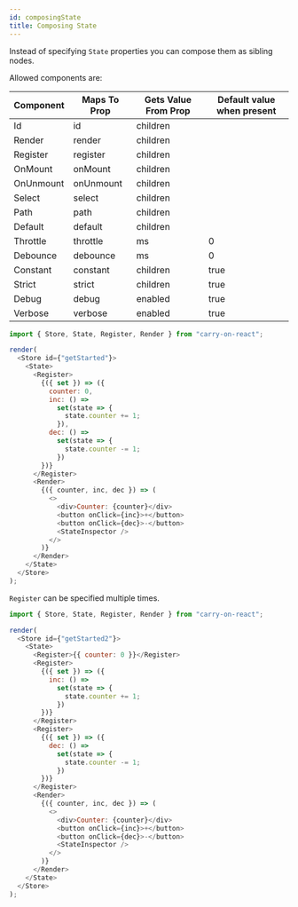 ```yaml
---
id: composingState
title: Composing State
---
```


Instead of specifying `State` properties you can compose them as sibling nodes.

Allowed components are:

| Component | Maps To Prop | Gets Value From Prop | Default value when present |
| --------- | ------------ | -------------------- | -------------------------- |
| Id        | id           | children             |
| Render    | render       | children             |
| Register  | register     | children             |
| OnMount   | onMount      | children             |
| OnUnmount | onUnmount    | children             |
| Select    | select       | children             |
| Path      | path         | children             |
| Default   | default      | children             |
| Throttle  | throttle     | ms                   | 0                          |
| Debounce  | debounce     | ms                   | 0                          |
| Constant  | constant     | children             | true                       |
| Strict    | strict       | children             | true                       |
| Debug     | debug        | enabled              | true                       |
| Verbose   | verbose      | enabled              | true                       |

```js live noInline
import { Store, State, Register, Render } from "carry-on-react";

render(
  <Store id={"getStarted"}>
    <State>
      <Register>
        {({ set }) => ({
          counter: 0,
          inc: () =>
            set(state => {
              state.counter += 1;
            }),
          dec: () =>
            set(state => {
              state.counter -= 1;
            })
        })}
      </Register>
      <Render>
        {({ counter, inc, dec }) => (
          <>
            <div>Counter: {counter}</div>
            <button onClick={inc}>+</button>
            <button onClick={dec}>-</button>
            <StateInspector />
          </>
        )}
      </Render>
    </State>
  </Store>
);
```

`Register` can be specified multiple times.

```js live noInline
import { Store, State, Register, Render } from "carry-on-react";

render(
  <Store id={"getStarted2"}>
    <State>
      <Register>{{ counter: 0 }}</Register>
      <Register>
        {({ set }) => ({
          inc: () =>
            set(state => {
              state.counter += 1;
            })
        })}
      </Register>
      <Register>
        {({ set }) => ({
          dec: () =>
            set(state => {
              state.counter -= 1;
            })
        })}
      </Register>
      <Render>
        {({ counter, inc, dec }) => (
          <>
            <div>Counter: {counter}</div>
            <button onClick={inc}>+</button>
            <button onClick={dec}>-</button>
            <StateInspector />
          </>
        )}
      </Render>
    </State>
  </Store>
);
```

